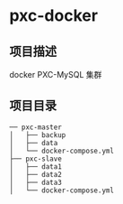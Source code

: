 # pxc-docker

## 项目描述
docker PXC-MySQL 集群
## 项目目录
```text
── pxc-master
│   ├── backup
│   ├── data
│   └── docker-compose.yml
├── pxc-slave
│   ├── data1
│   ├── data2
│   ├── data3
│   └── docker-compose.yml
```
